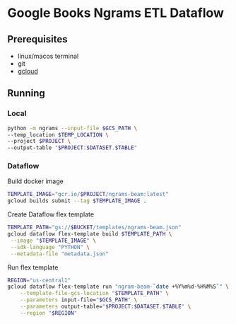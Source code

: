 # Google Books Ngrams ETL Dataflow

## Prerequisites

* linux/macos terminal 
* git
* [gcloud](https://cloud.google.com/sdk/install)

## Running

### Local

```bash
python -m ngrams --input-file $GCS_PATH \
--temp_location $TEMP_LOCATION \
--project $PROJECT \
--output-table "$PROJECT:$DATASET.$TABLE"
```

### Dataflow

Build docker image
```bash
TEMPLATE_IMAGE="gcr.io/$PROJECT/ngrams-beam:latest"
gcloud builds submit --tag $TEMPLATE_IMAGE .
```
   
Create Dataflow flex template
```bash
TEMPLATE_PATH="gs://$BUCKET/templates/ngrams-beam.json"
gcloud dataflow flex-template build $TEMPLATE_PATH \
 --image "$TEMPLATE_IMAGE" \
 --sdk-language "PYTHON" \
 --metadata-file "metadata.json"
```

Run flex template
```bash
REGION="us-central1"
gcloud dataflow flex-template run "ngram-beam-`date +%Y%m%d-%H%M%S`" \
    --template-file-gcs-location "$TEMPLATE_PATH" \
    --parameters input-file="$GCS_PATH" \
    --parameters output-table="$PROJECT:$DATASET.$TABLE" \
    --region "$REGION"
```